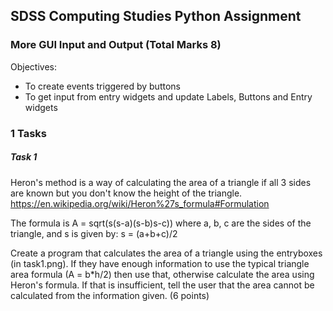 ## SDSS Computing Studies Python Assignment
### More GUI Input and Output (Total Marks 8)

Objectives:
* To create events triggered by buttons
* To get input from entry widgets and update Labels, Buttons and Entry widgets



### 1 Tasks

##### Task 1
Heron's method is a way of calculating the area of a triangle if all 
3 sides are known but you don't know the height of the triangle.
https://en.wikipedia.org/wiki/Heron%27s_formula#Formulation

The formula is A = sqrt(s(s-a)(s-b)s-c))
where a, b, c are the sides of the triangle, and s is given by:
s = (a+b+c)/2

Create a program that calculates the area of a triangle using the
entryboxes (in task1.png).  If they have enough information to use the
typical triangle area formula (A = b*h/2) then use that, otherwise
calculate the area using Heron's formula.  If that is insufficient,
tell the user that the area cannot be calculated from the information 
given.
(6 points) 

